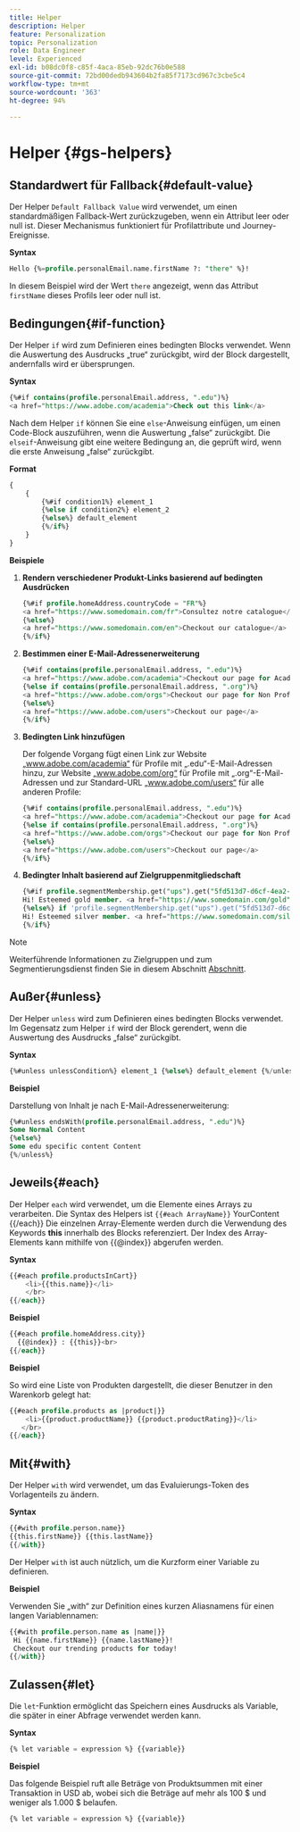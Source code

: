 ```yaml
---
title: Helper
description: Helper
feature: Personalization
topic: Personalization
role: Data Engineer
level: Experienced
exl-id: b08dc0f8-c85f-4aca-85eb-92dc76b0e588
source-git-commit: 72bd00dedb943604b2fa85f7173cd967c3cbe5c4
workflow-type: tm+mt
source-wordcount: '363'
ht-degree: 94%

---
```


# Helper {#gs-helpers}

## Standardwert für Fallback{#default-value}

Der Helper `Default Fallback Value` wird verwendet, um einen standardmäßigen Fallback-Wert zurückzugeben, wenn ein Attribut leer oder null ist. Dieser Mechanismus funktioniert für Profilattribute und Journey-Ereignisse.

**Syntax**

```sql
Hello {%=profile.personalEmail.name.firstName ?: "there" %}!
```

In diesem Beispiel wird der Wert `there` angezeigt, wenn das Attribut `firstName` dieses Profils leer oder null ist.

## Bedingungen{#if-function}

Der Helper `if` wird zum Definieren eines bedingten Blocks verwendet.
Wenn die Auswertung des Ausdrucks „true“ zurückgibt, wird der Block dargestellt, andernfalls wird er übersprungen.

**Syntax**

```sql
{%#if contains(profile.personalEmail.address, ".edu")%}
<a href="https://www.adobe.com/academia">Check out this link</a>
```

Nach dem Helper `if` können Sie eine `else`-Anweisung einfügen, um einen Code-Block auszuführen, wenn die Auswertung „false“ zurückgibt.
Die `elseif`-Anweisung gibt eine weitere Bedingung an, die geprüft wird, wenn die erste Anweisung „false“ zurückgibt.


**Format**

```sql
{
    {
        {%#if condition1%} element_1 
        {%else if condition2%} element_2 
        {%else%} default_element 
        {%/if%}
    }
}
```

**Beispiele**

1. **Rendern verschiedener Produkt-Links basierend auf bedingten Ausdrücken**

   ```sql
   {%#if profile.homeAddress.countryCode = "FR"%}
   <a href="https://www.somedomain.com/fr">Consultez notre catalogue</a>
   {%else%}
   <a href="https://www.somedomain.com/en">Checkout our catalogue</a>
   {%/if%}
   ```

1. **Bestimmen einer E-Mail-Adressenerweiterung**

   ```sql
   {%#if contains(profile.personalEmail.address, ".edu")%}
   <a href="https://www.adobe.com/academia">Checkout our page for Academia personals</a>
   {%else if contains(profile.personalEmail.address, ".org")%}
   <a href="https://www.adobe.com/orgs">Checkout our page for Non Profits</a>
   {%else%}
   <a href="https://www.adobe.com/users">Checkout our page</a>
   {%/if%}
   ```

1. **Bedingten Link hinzufügen**

   Der folgende Vorgang fügt einen Link zur Website „www.adobe.com/academia“ für Profile mit „.edu“-E-Mail-Adressen hinzu, zur Website „www.adobe.com/org“ für Profile mit „.org“-E-Mail-Adressen und zur Standard-URL „www.adobe.com/users“ für alle anderen Profile:

   ```sql
   {%#if contains(profile.personalEmail.address, ".edu")%}
   <a href="https://www.adobe.com/academia">Checkout our page for Academia personals</a>
   {%else if contains(profile.personalEmail.address, ".org")%}
   <a href="https://www.adobe.com/orgs">Checkout our page for Non Profits</a>
   {%else%}
   <a href="https://www.adobe.com/users">Checkout our page</a>
   {%/if%}
   ```

1. **Bedingter Inhalt basierend auf Zielgruppenmitgliedschaft**

   ```sql
   {%#if profile.segmentMembership.get("ups").get("5fd513d7-d6cf-4ea2-856a-585150041a8b").status = "existing"%}
   Hi! Esteemed gold member. <a href="https://www.somedomain.com/gold">Checkout your exclusive perks </a>
   {%else%} if 'profile.segmentMembership.get("ups").get("5fd513d7-d6cf-4ea2-856a-585150041a8c").status = "existing"'%}
   Hi! Esteemed silver member. <a href="https://www.somedomain.com/silver">Checkout your exclusive perks </a>
   {%/if%}
   ```

>[!NOTE]
>
>Weiterführende Informationen zu Zielgruppen und zum Segmentierungsdienst finden Sie in diesem Abschnitt [Abschnitt](../../audience/about-audiences.md).


## Außer{#unless}

Der Helper `unless` wird zum Definieren eines bedingten Blocks verwendet. Im Gegensatz zum Helper `if` wird der Block gerendert, wenn die Auswertung des Ausdrucks „false“ zurückgibt.

**Syntax**

```sql
{%#unless unlessCondition%} element_1 {%else%} default_element {%/unless%}
```

**Beispiel**

Darstellung von Inhalt je nach E-Mail-Adressenerweiterung:

```sql
{%#unless endsWith(profile.personalEmail.address, ".edu")%}
Some Normal Content
{%else%}
Some edu specific content Content
{%/unless%}
```

## Jeweils{#each}

Der Helper `each` wird verwendet, um die Elemente eines Arrays zu verarbeiten.
Die Syntax des Helpers ist ```{{#each ArrayName}}``` YourContent {{/each}}
Die einzelnen Array-Elemente werden durch die Verwendung des Keywords **this** innerhalb des Blocks referenziert. Der Index des Array-Elements kann mithilfe von {{@index}} abgerufen werden.

**Syntax**

```sql
{{#each profile.productsInCart}}
    <li>{{this.name}}</li>
    </br>
{{/each}}
```

**Beispiel**

```sql
{{#each profile.homeAddress.city}}
  {{@index}} : {{this}}<br>
{{/each}}
```

**Beispiel**

So wird eine Liste von Produkten dargestellt, die dieser Benutzer in den Warenkorb gelegt hat:

```sql
{{#each profile.products as |product|}}
    <li>{{product.productName}} {{product.productRating}}</li>
   </br>
{{/each}}
```

## Mit{#with}

Der Helper `with` wird verwendet, um das Evaluierungs-Token des Vorlagenteils zu ändern.

**Syntax**

```sql
{{#with profile.person.name}}
{{this.firstName}} {{this.lastName}}
{{/with}}
```

Der Helper `with` ist auch nützlich, um die Kurzform einer Variable zu definieren.

**Beispiel**

Verwenden Sie „with“ zur Definition eines kurzen Aliasnamens für einen langen Variablennamen:

```sql
{{#with profile.person.name as |name|}}
 Hi {{name.firstName}} {{name.lastName}}!
 Checkout our trending products for today!
{{/with}}
```

## Zulassen{#let}

Die `let`-Funktion ermöglicht das Speichern eines Ausdrucks als Variable, die später in einer Abfrage verwendet werden kann.

**Syntax**

```sql
{% let variable = expression %} {{variable}}
```

**Beispiel**

Das folgende Beispiel ruft alle Beträge von Produktsummen mit einer Transaktion in USD ab, wobei sich die Beträge auf mehr als 100 $ und weniger als 1.000 $ belaufen.

```sql
{% let variable = expression %} {{variable}}
```
